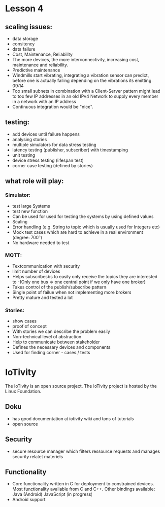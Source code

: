 # Lesson 4
## scaling issues:
- data storage
- consitency
- data failure
- Cost, Maintenance, Reliability
- The more devices, the more interconnectivity, increasing cost, maintenance and reliability.
- Predictive maintenance
- Windmills start vibrating, integrating a vibration sensor can predict, before one is actually failing depending on the vibrations its emitting.
09:14
- Too small subnets in combination with a Client-Server pattern might lead to too few IP addresses in an old IPv4 Network to supply every member in a network with an IP address
- Continuous integration would be "nice".

## testing:
- add devices until failure happens
- analysing stories
- multiple simulators for data stress testing
- latency testing (publisher, subscriber) with timestamping
- unit testing
- device stress testing (lifespan test)
- corner case testing (defined by stories)


## what role will play:
 ### Simulator: 
 - test large Systems 
 - test new function
 - Can be used for used for testing the systems by using defined values
- Scaling
- Error handling (e.g. String to topic which is usually used for Integers etc)
- Mock test cases which are hard to achieve in a real environment (degree: 700°)
- No hardware needed to test
 ### MQTT: 
 - Textcommunication with security
 - limit number of devices
 - Helps subscribesbs to easily only receive the topics they are interested to
 -(Only one bus => one central point if we only have one broker)
 - Takes control of the publish/subscribe pattern
 - Single point of failue when not implementing more brokers
 - Pretty mature and tested a lot
 ### Stories: 
 - show cases
 - proof of concept
 - With stories we can describe the problem easily
 - Non-technical level of abstraction
- Help to communicate between stakeholder
- Defines the necessary devices and components
- Used for finding corner - cases / tests
 
 
 # IoTivity
 The IoTivity is an open source project. The IoTivity project is hosted by the Linux Foundation.
 ## Doku
 - has good documentation at iotivity wiki and tons of tutorials 
 - open source
 ## Security
 - secure resource manager which filters ressource requests and manages security relatet materiels
 ## Functionality
 - Core functionality written in C for deployment to constrained devices. Most functionality available from C and C++.
Other bindings available:
	Java (Android)
	JavaScript (in progress)
- Android support

 
